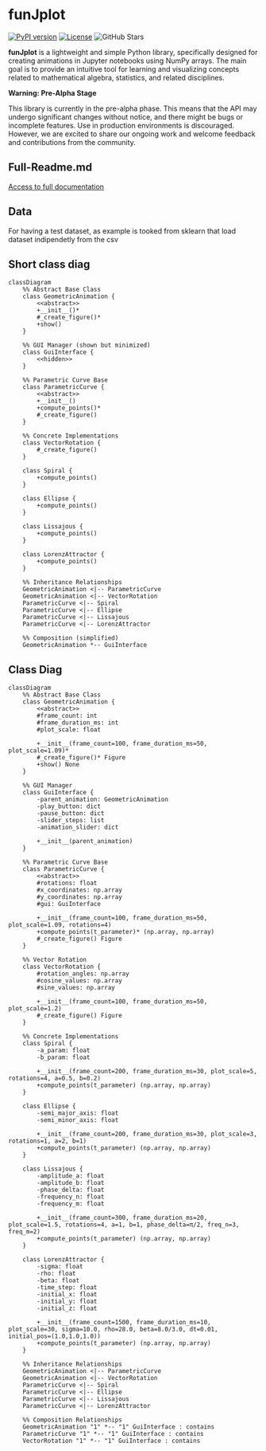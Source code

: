 
# funJplot

[![PyPI version](https://badge.fury.io/py/funJplot.svg)](https://pypi.org/project/funJplot/)
[![License](https://img.shields.io/badge/License-MIT-yellow.svg)](https://opensource.org/licenses/MIT)
![GitHub Stars](https://img.shields.io/github/stars/pellacaniSimone/funJplot?style=social)

**funJplot** is a lightweight and simple Python library, specifically designed for creating animations in Jupyter notebooks using NumPy arrays. The main goal is to provide an intuitive tool for learning and visualizing concepts related to mathematical algebra, statistics, and related disciplines.

**Warning: Pre-Alpha Stage**

This library is currently in the pre-alpha phase. This means that the API may undergo significant changes without notice, and there might be bugs or incomplete features. Use in production environments is discouraged. However, we are excited to share our ongoing work and welcome feedback and contributions from the community.


## Full-Readme.md
[Access to full documentation](src/README.md)


## Data
For having a test dataset, as example is tooked from sklearn that load dataset indipendetly from the csv




## Short class diag
```mermaid
classDiagram
    %% Abstract Base Class
    class GeometricAnimation {
        <<abstract>>
        +__init__()*
        #_create_figure()*
        +show()
    }
    
    %% GUI Manager (shown but minimized)
    class GuiInterface {
        <<hidden>>
    }
    
    %% Parametric Curve Base
    class ParametricCurve {
        <<abstract>>
        +__init__()
        +compute_points()*
        #_create_figure()
    }
    
    %% Concrete Implementations
    class VectorRotation {
        #_create_figure()
    }
    
    class Spiral {
        +compute_points()
    }
    
    class Ellipse {
        +compute_points()
    }
    
    class Lissajous {
        +compute_points()
    }
    
    class LorenzAttractor {
        +compute_points()
    }
    
    %% Inheritance Relationships
    GeometricAnimation <|-- ParametricCurve
    GeometricAnimation <|-- VectorRotation
    ParametricCurve <|-- Spiral
    ParametricCurve <|-- Ellipse
    ParametricCurve <|-- Lissajous
    ParametricCurve <|-- LorenzAttractor
    
    %% Composition (simplified)
    GeometricAnimation *-- GuiInterface

```



## Class Diag


```mermaid
classDiagram
    %% Abstract Base Class
    class GeometricAnimation {
        <<abstract>>
        #frame_count: int
        #frame_duration_ms: int
        #plot_scale: float
        
        +__init__(frame_count=100, frame_duration_ms=50, plot_scale=1.09)*
        #_create_figure()* Figure
        +show() None
    }
    
    %% GUI Manager
    class GuiInterface {
        -parent_animation: GeometricAnimation
        -play_button: dict
        -pause_button: dict
        -slider_steps: list
        -animation_slider: dict
        
        +__init__(parent_animation)
    }
    
    %% Parametric Curve Base
    class ParametricCurve {
        <<abstract>>
        #rotations: float
        #x_coordinates: np.array
        #y_coordinates: np.array
        #gui: GuiInterface
        
        +__init__(frame_count=100, frame_duration_ms=50, plot_scale=1.09, rotations=4)
        +compute_points(t_parameter)* (np.array, np.array)
        #_create_figure() Figure
    }
    
    %% Vector Rotation
    class VectorRotation {
        #rotation_angles: np.array
        #cosine_values: np.array
        #sine_values: np.array
        
        +__init__(frame_count=100, frame_duration_ms=50, plot_scale=1.2)
        #_create_figure() Figure
    }
    
    %% Concrete Implementations
    class Spiral {
        -a_param: float
        -b_param: float
        
        +__init__(frame_count=200, frame_duration_ms=30, plot_scale=5, rotations=4, a=0.5, b=0.2)
        +compute_points(t_parameter) (np.array, np.array)
    }
    
    class Ellipse {
        -semi_major_axis: float
        -semi_minor_axis: float
        
        +__init__(frame_count=200, frame_duration_ms=30, plot_scale=3, rotations=1, a=2, b=1)
        +compute_points(t_parameter) (np.array, np.array)
    }
    
    class Lissajous {
        -amplitude_a: float
        -amplitude_b: float
        -phase_delta: float
        -frequency_n: float
        -frequency_m: float
        
        +__init__(frame_count=300, frame_duration_ms=20, plot_scale=1.5, rotations=4, a=1, b=1, phase_delta=π/2, freq_n=3, freq_m=2)
        +compute_points(t_parameter) (np.array, np.array)
    }
    
    class LorenzAttractor {
        -sigma: float
        -rho: float
        -beta: float
        -time_step: float
        -initial_x: float
        -initial_y: float
        -initial_z: float
        
        +__init__(frame_count=1500, frame_duration_ms=10, plot_scale=30, sigma=10.0, rho=28.0, beta=8.0/3.0, dt=0.01, initial_pos=(1.0,1.0,1.0))
        +compute_points(t_parameter) (np.array, np.array)
    }
    
    %% Inheritance Relationships
    GeometricAnimation <|-- ParametricCurve
    GeometricAnimation <|-- VectorRotation
    ParametricCurve <|-- Spiral
    ParametricCurve <|-- Ellipse
    ParametricCurve <|-- Lissajous
    ParametricCurve <|-- LorenzAttractor
    
    %% Composition Relationships
    GeometricAnimation "1" *-- "1" GuiInterface : contains
    ParametricCurve "1" *-- "1" GuiInterface : contains
    VectorRotation "1" *-- "1" GuiInterface : contains
```